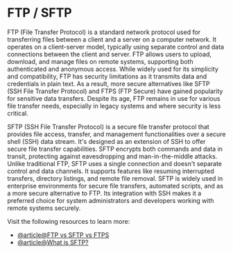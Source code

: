 # FTP / SFTP

FTP (File Transfer Protocol) is a standard network protocol used for transferring files between a client and a server on a computer network. It operates on a client-server model, typically using separate control and data connections between the client and server. FTP allows users to upload, download, and manage files on remote systems, supporting both authenticated and anonymous access. While widely used for its simplicity and compatibility, FTP has security limitations as it transmits data and credentials in plain text. As a result, more secure alternatives like SFTP (SSH File Transfer Protocol) and FTPS (FTP Secure) have gained popularity for sensitive data transfers. Despite its age, FTP remains in use for various file transfer needs, especially in legacy systems and where security is less critical.

SFTP (SSH File Transfer Protocol) is a secure file transfer protocol that provides file access, transfer, and management functionalities over a secure shell (SSH) data stream. It's designed as an extension of SSH to offer secure file transfer capabilities. SFTP encrypts both commands and data in transit, protecting against eavesdropping and man-in-the-middle attacks. Unlike traditional FTP, SFTP uses a single connection and doesn't separate control and data channels. It supports features like resuming interrupted transfers, directory listings, and remote file removal. SFTP is widely used in enterprise environments for secure file transfers, automated scripts, and as a more secure alternative to FTP. Its integration with SSH makes it a preferred choice for system administrators and developers working with remote systems securely.

Visit the following resources to learn more:

- [@article@FTP vs SFTP vs FTPS](https://www.fortinet.com/resources/cyberglossary/file-transfer-protocol-ftp-meaning)
- [@article@What is SFTP?](https://www.kiteworks.com/risk-compliance-glossary/sftp/)